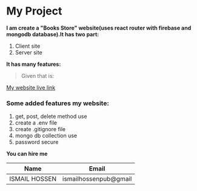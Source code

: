 # My Project
**I am create a "Books Store" website(uses react router with firebase and mongodb database).It has two part:**
1. Client site
2. Server site

**It has many features:**
>Given that is:

[My website live link](https://book-store-73814.web.app/)

### Some added features my website:
1. get, post, delete method use
2. create a .env file
3. create .gitignore file
4. mongo db collection use 
5. password secure

**You can hire me**

|Name| Email |
|---------|---------------|
|ISMAIL HOSSEN| ismailhossenpub@gmail| 